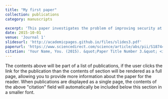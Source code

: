 ```yaml
---
title: "My first paper"
collection: publications
category: manuscripts

excerpt: 'This paper investigates the problem of improving security at the physical layer of a Millimeter Wave (mmWave) network equipped with multiple Intelligent Reflecting Surfaces (IRSs). In this network, the IRSs help the Base Station (BS) in transmitting its signal to the desired user and at the same time improving the physical layer security of the network by preventing the signal to be received by an illegitimate eavesdropper. The target of the proposed scheme is to maximize the secrecy rate by jointly optimizing the active beamforming at the BS and passive beamforming at the IRSs. This is done through a non-convex optimization problem which is solved by decomposing into two sub-problems. The sub-problems are alternatively solved using the Semi-Definite Relaxation (SDR) technique. Finally, simulations are done to assess the performance of the proposed algorithm. These results show the superiority of using multiple IRSs in the enhancement of secrecy rate of the wireless networks in the mmWave frequency bands.'
date: 2015-10-01
venue: 'Journal 1'
slidesurl: 'http://academicpages.github.io/files/slides3.pdf'
paperurl: 'https://www.sciencedirect.com/science/article/abs/pii/S1874490721001737'
citation: 'Your Name, You. (2015). &quot;Paper Title Number 3.&quot; <i>Journal 1</i>. 1(3).'
---
```


The contents above will be part of a list of publications, if the user clicks the link for the publication than the contents of section will be rendered as a full page, allowing you to provide more information about the paper for the reader. When publications are displayed as a single page, the contents of the above "citation" field will automatically be included below this section in a smaller font.
